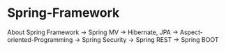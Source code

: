 # Spring-Framework
About Spring Framework
 -> Spring MV
 -> Hibernate, JPA
 -> Aspect-oriented-Programming
 -> Spring Security
 -> Spring REST
 -> Spring BOOT
